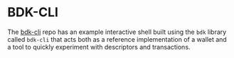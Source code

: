 # BDK-CLI

The [bdk-cli](https://github.com/bitcoindevkit/bdk-cli) repo has an example interactive shell built
using the `bdk` library called `bdk-cli` that acts both as a reference implementation of a wallet
and a tool to quickly experiment with descriptors and transactions.
